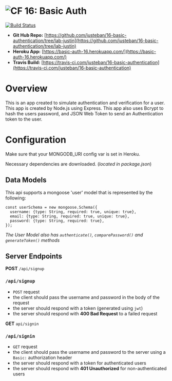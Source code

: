 ![CF](https://camo.githubusercontent.com/70edab54bba80edb7493cad3135e9606781cbb6b/687474703a2f2f692e696d6775722e636f6d2f377635415363382e706e67) 16: Basic Auth
===

[![Build Status](https://travis-ci.com/justeban/16-basic-authentication.svg?branch=lab-justin)](https://travis-ci.com/justeban/16-basic-authentication)

* **Git Hub Repo:** [https://github.com/justeban/16-basic-authentication/tree/lab-justin](https://github.com/justeban/16-basic-authentication/tree/lab-justin)
* **Heroku App:** [https://basic-auth-16.herokuapp.com/](https://basic-auth-16.herokuapp.com/)
* **Travis Build:** [https://travis-ci.com/justeban/16-basic-authentication](https://travis-ci.com/justeban/16-basic-authentication)

# Overview
This is an app created to simulate authentication and verification for a user. This app is created by Node.js using Express. This app also uses Bcrypt to hash the users password, and JSON Web Token to send an Authentication token to the user. 

# Configuration

Make sure that your MONGODB_URI config var is set in Heroku. 

Necessary dependencies are downloaded. (*located in package.json*)

## Data Models 

This api supports a mongoose 'user' model that is represented by the following: 
```
const userSchema = new mongoose.Schema({
  username: {type: String, required: true, unique: true},
  email: {type: String, required: true, unique: true},
  password: {type: String, required: true},
});
```
*The User Model also has `authenticate()`, `comparePassword()` and `generateToken()` methods*

## Server Endpoints

**POST** `/api/signup`

### `/api/signup`
* `POST` request
* the client should pass the username and password in the body of the request
* the server should respond with a token (generated using `jwt`)
* the server should respond with **400 Bad Request** to a failed request

**GET** `api/signin`

### `/api/signin`
* `GET` request
* the client should pass the username and password to the server using a `Basic:` authorization header
* the server should respond with a token for authenticated users
* the server should respond with **401 Unauthorized** for non-authenticated users
